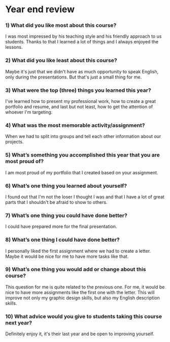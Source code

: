 
# Year end review

### 1) What did you like most about this course?
I was most impressed by his teaching style and his friendly approach to us students. Thanks to that I learned a lot of things and I always enjoyed the lessons.


### 2) What did you like least about this course?
Maybe it's just that we didn't have as much opportunity to speak English, only during the presentations. But that's just a small thing for me.


### 3) What were the top (three) things you learned this year?
I've learned how to present my professional work, how to create a great portfolio and resume, and last but not least, how to get the attention of whoever I'm targeting.


### 4) What was the most memorable activity/assignment?
When we had to split into groups and tell each other information about our projects. 


### 5) What’s something you accomplished this year that you are most proud of?
I am most proud of my portfolio that I created based on your assignment.


### 6) What’s one thing you learned about yourself?
I found out that I'm not the loser I thought I was and that I have a lot of great parts that I shouldn't be afraid to show to others. 


### 7) What’s one thing you could have done better?
I could have prepared more for the final presentation. 

### 8) What’s one thing I could have done better?
I personally liked the first assignment where we had to create a letter. Maybe it would be nice for me to have more tasks like that. 

### 9) What’s one thing you would add or change about this course?
This question for me is quite related to the previous one. For me, it would be nice to have more assignments like the first one with the letter. This will improve not only my graphic design skills, but also my English description skills.

### 10) What advice would you give to students taking this course next year?
Definitely enjoy it, it's their last year and be open to improving yourself.
